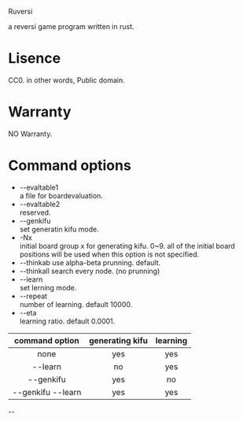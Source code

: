Ruversi  

a reversi game program written in rust.  

# Lisence  
CC0. in other words, Public domain.

# Warranty  
NO Warranty.  

# Command options  
* --evaltable1 <path>  
  a file for boardevaluation.
* --evaltable2 <path>  
  reserved.
* --genkifu  
  set generatin kifu mode.
* -Nx  
  initial board group x for generating kifu. 0~9. all of the initial board positions will be used when this option is not specified.
* --thinkab
  use alpha-beta prunning. default.
* --thinkall
  search every node. (no prunning)
* --learn  
  set lerning mode.
* --repeat <number>  
  number of learning. default 10000.
* --eta <ratio>  
  learning ratio. default 0.0001.

| command option | generating kifu | learning |
|:--------------:|:---------------:|:--------:|
| none           |             yes |      yes |
| --learn        |              no |      yes |
| --genkifu      |             yes |       no |
| --genkifu --learn |          yes |      yes |

--
